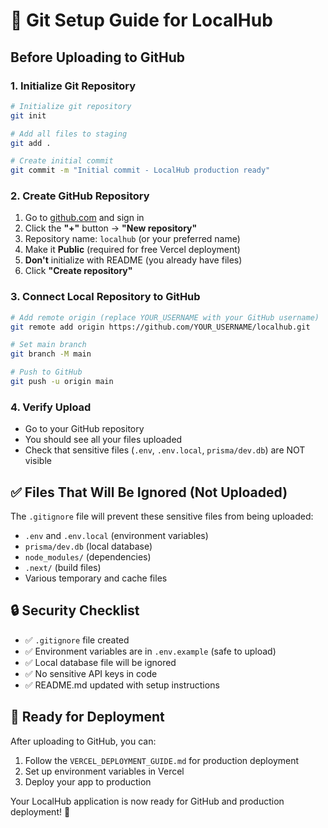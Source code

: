 # 🚀 Git Setup Guide for LocalHub

## Before Uploading to GitHub

### 1. Initialize Git Repository
```bash
# Initialize git repository
git init

# Add all files to staging
git add .

# Create initial commit
git commit -m "Initial commit - LocalHub production ready"
```

### 2. Create GitHub Repository
1. Go to [github.com](https://github.com) and sign in
2. Click the **"+"** button → **"New repository"**
3. Repository name: `localhub` (or your preferred name)
4. Make it **Public** (required for free Vercel deployment)
5. **Don't** initialize with README (you already have files)
6. Click **"Create repository"**

### 3. Connect Local Repository to GitHub
```bash
# Add remote origin (replace YOUR_USERNAME with your GitHub username)
git remote add origin https://github.com/YOUR_USERNAME/localhub.git

# Set main branch
git branch -M main

# Push to GitHub
git push -u origin main
```

### 4. Verify Upload
- Go to your GitHub repository
- You should see all your files uploaded
- Check that sensitive files (`.env`, `.env.local`, `prisma/dev.db`) are NOT visible

## ✅ Files That Will Be Ignored (Not Uploaded)

The `.gitignore` file will prevent these sensitive files from being uploaded:
- `.env` and `.env.local` (environment variables)
- `prisma/dev.db` (local database)
- `node_modules/` (dependencies)
- `.next/` (build files)
- Various temporary and cache files

## 🔒 Security Checklist

- ✅ `.gitignore` file created
- ✅ Environment variables are in `.env.example` (safe to upload)
- ✅ Local database file will be ignored
- ✅ No sensitive API keys in code
- ✅ README.md updated with setup instructions

## 🚀 Ready for Deployment

After uploading to GitHub, you can:
1. Follow the `VERCEL_DEPLOYMENT_GUIDE.md` for production deployment
2. Set up environment variables in Vercel
3. Deploy your app to production

Your LocalHub application is now ready for GitHub and production deployment! 🎉




